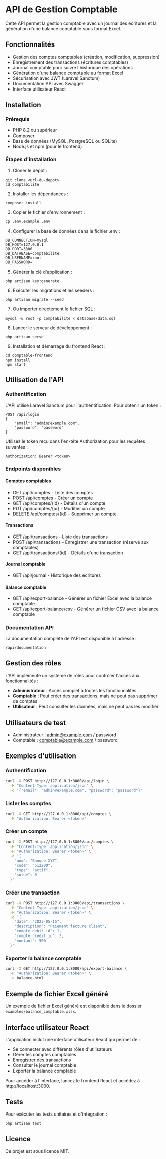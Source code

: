 # API de Gestion Comptable

Cette API permet la gestion comptable avec un journal des écritures et la génération d'une balance comptable sous format Excel.

## Fonctionnalités

- Gestion des comptes comptables (création, modification, suppression)
- Enregistrement des transactions (écritures comptables)
- Journal comptable pour suivre l'historique des opérations
- Génération d'une balance comptable au format Excel
- Sécurisation avec JWT (Laravel Sanctum)
- Documentation API avec Swagger
- Interface utilisateur React

## Installation

### Prérequis

- PHP 8.2 ou supérieur
- Composer
- Base de données (MySQL, PostgreSQL ou SQLite)
- Node.js et npm (pour le frontend)

### Étapes d'installation

1. Cloner le dépôt :
```
git clone <url-du-depot>
cd comptabilite
```

2. Installer les dépendances :
```
composer install
```

3. Copier le fichier d'environnement :
```
cp .env.example .env
```

4. Configurer la base de données dans le fichier .env :
```
DB_CONNECTION=mysql
DB_HOST=127.0.0.1
DB_PORT=3306
DB_DATABASE=comptabilite
DB_USERNAME=root
DB_PASSWORD=
```

5. Générer la clé d'application :
```
php artisan key:generate
```

6. Exécuter les migrations et les seeders :
```
php artisan migrate --seed
```

7. Ou importer directement le fichier SQL :
```
mysql -u root -p comptabilite < database/data.sql
```

8. Lancer le serveur de développement :
```
php artisan serve
```

9. Installation et démarrage du frontend React :
```
cd comptable-frontend
npm install
npm start
```

## Utilisation de l'API

### Authentification

L'API utilise Laravel Sanctum pour l'authentification. Pour obtenir un token :

```
POST /api/login
{
    "email": "admin@example.com",
    "password": "password"
}
```

Utilisez le token reçu dans l'en-tête Authorization pour les requêtes suivantes :
```
Authorization: Bearer <token>
```

### Endpoints disponibles

#### Comptes comptables
- GET /api/comptes - Liste des comptes
- POST /api/comptes - Créer un compte
- GET /api/comptes/{id} - Détails d'un compte
- PUT /api/comptes/{id} - Modifier un compte
- DELETE /api/comptes/{id} - Supprimer un compte

#### Transactions
- GET /api/transactions - Liste des transactions
- POST /api/transactions - Enregistrer une transaction (réservé aux comptables)
- GET /api/transactions/{id} - Détails d'une transaction

#### Journal comptable
- GET /api/journal - Historique des écritures

#### Balance comptable
- GET /api/export-balance - Générer un fichier Excel avec la balance comptable
- GET /api/export-balance/csv - Générer un fichier CSV avec la balance comptable

### Documentation API

La documentation complète de l'API est disponible à l'adresse :
```
/api/documentation
```

## Gestion des rôles

L'API implémente un système de rôles pour contrôler l'accès aux fonctionnalités :

- **Administrateur** : Accès complet à toutes les fonctionnalités
- **Comptable** : Peut créer des transactions, mais ne peut pas supprimer de comptes
- **Utilisateur** : Peut consulter les données, mais ne peut pas les modifier

## Utilisateurs de test

- Administrateur : admin@example.com / password
- Comptable : comptable@example.com / password

## Exemples d'utilisation

### Authentification

```bash
curl -X POST http://127.0.0.1:8000/api/login \
  -H "Content-Type: application/json" \
  -d '{"email": "admin@example.com", "password": "password"}'
```

### Lister les comptes

```bash
curl -X GET http://127.0.0.1:8000/api/comptes \
  -H "Authorization: Bearer <token>"
```

### Créer un compte

```bash
curl -X POST http://127.0.0.1:8000/api/comptes \
  -H "Content-Type: application/json" \
  -H "Authorization: Bearer <token>" \
  -d '{
    "nom": "Banque XYZ",
    "code": "512200",
    "type": "actif",
    "solde": 0
  }'
```

### Créer une transaction

```bash
curl -X POST http://127.0.0.1:8000/api/transactions \
  -H "Content-Type: application/json" \
  -H "Authorization: Bearer <token>" \
  -d '{
    "date": "2023-05-15",
    "description": "Paiement facture client",
    "compte_debit_id": 1,
    "compte_credit_id": 3,
    "montant": 500
  }'
```

### Exporter la balance comptable

```bash
curl -X GET http://127.0.0.1:8000/api/export-balance \
  -H "Authorization: Bearer <token>" \
  -o balance.html
```

## Exemple de fichier Excel généré

Un exemple de fichier Excel généré est disponible dans le dossier `examples/balance_comptable.xlsx`.

## Interface utilisateur React

L'application inclut une interface utilisateur React qui permet de :

- Se connecter avec différents rôles d'utilisateurs
- Gérer les comptes comptables
- Enregistrer des transactions
- Consulter le journal comptable
- Exporter la balance comptable

Pour accéder à l'interface, lancez le frontend React et accédez à http://localhost:3000.

## Tests

Pour exécuter les tests unitaires et d'intégration :

```bash
php artisan test
```

## Licence

Ce projet est sous licence MIT.
